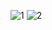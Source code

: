 ![1](https://user-images.githubusercontent.com/88477015/143391317-aba3ded9-fea3-4eee-9ffd-6622747bf7ec.png)
![2](https://user-images.githubusercontent.com/88477015/143391341-760f6773-ec26-462e-be1b-d05b6076cd4c.png)
